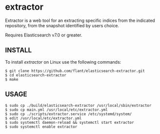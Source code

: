 # extractor
Extractor is a web tool for an extracting specific indices from the indicated repository, from the snapshot identified by users choice.

Requires Elasticsearch v7.0 or greater.


## INSTALL ##

To install *extractor* on Linux use the following commands:

    $ git clone https://github.com/flant/elasticsearch-extractor.git
    $ cd elasticsearch-extractor
    $ make

## USAGE ##

    $ sudo cp ./build/elasticsearch-extractor /usr/local/sbin/extractor
    $ sudo cp main.yml /usr/local/etc/extractor.yml
    $ sudo cp ./scripts/extractor.service /etc/systemd/system/
    $ edit /usr/local/etc/extractor.yml
    $ sudo systemctl daemon-reload && systemctl start extractor
    $ sudo systemctl enable extractor
